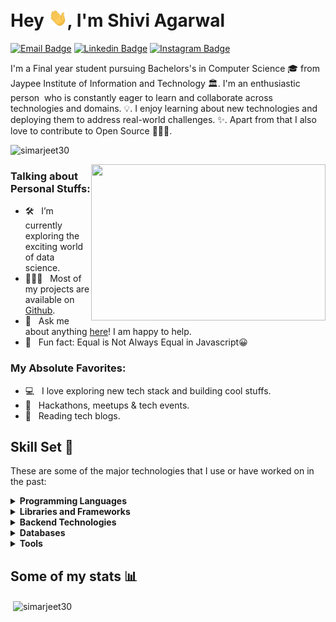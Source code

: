 <h1>Hey <img  src="https://raw.githubusercontent.com/ABSphreak/ABSphreak/master/gifs/Hi.gif" width="30px">, I'm Shivi Agarwal</h1>

[![Email Badge](https://img.shields.io/badge/-b.simarjeet123@gmail.com-c14438?style=flat-square&logo=Gmail&logoColor=white)](mailto:b.simarjeet123@gmail.com)
[![Linkedin Badge](https://img.shields.io/badge/-LinkedIn-0e76a8?style=flat-square&logo=Linkedin&logoColor=white)](https://www.linkedin.com/in/simarjeet-kaur-bhatia-5857781b9)
[![Instagram Badge](https://img.shields.io/badge/-Instagram-e4405f?style=flat-square&logo=Instagram&logoColor=white)](https://www.instagram.com/simarjeet_30/)

I'm a Final year student pursuing Bachelors's in Computer Science 🎓 from Jaypee Institute of Information and Technology 🏛. I'm an enthusiastic person  who is constantly eager to learn and collaborate across technologies and domains. 💡. I enjoy learning about new technologies and deploying them to address real-world challenges. ✨. Apart from that I also love to contribute to Open Source 👨🏻‍💻. 

<p align="left"> <img src="https://komarev.com/ghpvc/?username=simarjeet30&label=Profile%20views&color=0e75b6&style=flat" alt="simarjeet30" /> </p>

<img align="right" height="250" width="375" alt="" src="[https://media.tenor.com/q9s_XmoedE8AAAAi/piske-usagi.gif](https://media1.tenor.com/m/IpDHXOa1ytAAAAAC/a-nimals-working.gif)" />

### Talking about Personal Stuffs:

- 🛠 &nbsp; I’m currently exploring the exciting world of data science.
- 👨🏻‍💻 &nbsp; Most of my projects are available on [Github](https://github.com/simarjeet30).
- 💬 &nbsp; Ask me about anything [here](mailto:b.simarjeet123@gmail.com)! I am happy to help.
- 👾 &nbsp; Fun fact: Equal is Not Always Equal in Javascript😀

### My Absolute Favorites:

- 💻 &nbsp; I love exploring new tech stack and building cool stuffs.
- 🍕 &nbsp; Hackathons, meetups & tech events.
- 📰 &nbsp; Reading tech blogs.


## Skill Set :muscle:

These are some of the major technologies that I use or have worked on in the past:

<details>	
  <summary><b>Programming Languages</b></summary>

  <br />
  
|<img title="Python" alt="Python" width="40px" src="https://raw.githubusercontent.com/github/explore/master/topics/python/python.png" />|<img alt="JS" title="JavaScript" width="40px" src="https://raw.githubusercontent.com/github/explore/master/topics/javascript/javascript.png">|<img title="C++" alt="C++" width="40px" src="https://raw.githubusercontent.com/github/explore/master/topics/cpp/cpp.png">
|--|--|--|

</details>

<details>	
  <summary><b>Libraries and Frameworks</b></summary>

  <br />
  

<img title="Django" alt="Django" width="40px" src="https://raw.githubusercontent.com/github/explore/master/topics/django/django.png">	<img title="NodeJS" alt="NodeJS" width="40px" src="https://raw.githubusercontent.com/github/explore/master/topics/nodejs/nodejs.png">	<img title="React" alt="React" width="40px" src="https://raw.githubusercontent.com/github/explore/master/topics/react/react.png">	<img title="HTML" alt="HTML" width="40px" src="https://raw.githubusercontent.com/github/explore/master/topics/html/html.png">	<img title="CSS" alt="CSS" width="40px" src="https://raw.githubusercontent.com/github/explore/master/topics/css/css.png">	<img title="Bootstrap" alt="Bootstrap" width="40px" src="https://raw.githubusercontent.com/github/explore/master/topics/bootstrap/bootstrap.png">	<img title="jQuery" alt="jQuery" width="40px" src="https://raw.githubusercontent.com/github/explore/master/topics/jquery/jquery.png">


</details>

<details>	
  <summary><b>Backend Technologies</b></summary>

  <br />

<img title="PHP" alt="PHP" width="40px" src="https://raw.githubusercontent.com/github/explore/master/topics/php/php.png">	<img title="Django" alt="Django" width="40px" src="https://raw.githubusercontent.com/github/explore/master/topics/django/django.png">	<img title="ExpressJS" alt="ExpressJS" width="40px" src="https://raw.githubusercontent.com/github/explore/master/topics/express/express.png">	<img title="NodeJS" alt="NodeJS" width="40px" src="https://raw.githubusercontent.com/github/explore/master/topics/nodejs/nodejs.png">


</details>

<details>	
  <summary><b>Databases</b></summary>

  <br />

<img title="MySQL" alt="MySQL" width="40px" src="https://raw.githubusercontent.com/github/explore/master/topics/mysql/mysql.png">|<img title="MongoDB" alt="MongoDB" width="40px" src="https://raw.githubusercontent.com/github/explore/master/topics/mongodb/mongodb.png"> <br>
|--|--|

</details>

<details>	
  <summary><b>Tools</b></summary>

  <br />

<img title="Ubuntu" alt="Ubuntu" width="40px" src="https://raw.githubusercontent.com/github/explore/master/topics/ubuntu/ubuntu.png">|<img title="VS Code" alt="VS Code" width="40px" src="https://img.icons8.com/fluent/48/000000/visual-studio-code-2019.png">|<img title="git" alt="git" width="40px" src="https://raw.githubusercontent.com/github/explore/master/topics/git/git.png">|<img title="Jupyter Notebook" alt="Jupyter" width="40px" src="https://raw.githubusercontent.com/github/explore/master/topics/jupyter-notebook/jupyter-notebook.png">
|--|--|--|--|

</details>

## Some of my stats :bar_chart:

<p>&nbsp;<img align="center" src="https://github-readme-stats.vercel.app/api?username=simarjeet30&show_icons=true&locale=en" alt="simarjeet30" /></p>
